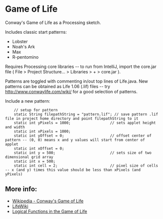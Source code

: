 # Game of Life

Conway's Game of Life as a Processing sketch. 

Includes classic start patterns:

* Lobster 
* Noah's Ark
* Max
* R-pentomino

Requires Processing core libraries -- to run from IntelliJ, import the core.jar file ( File > Project Structure... > Libraries > + > core.jar ).

Patterns are toggled with commenting in/out top lines of Life.java. New patterns can be obtained as Life 1.06 (.lif) files -- try http://www.conwaylife.com/wiki/ for a good selection of patterns.

Include a new pattern:

```
    // setup for pattern
    static String filepathString = "pattern.lif"; // save pattern .lif file in project home directory and point filepathString to it
    static int yPixels = 1000;					// sets applet height and width
    static int xPixels = 1000;
    static int yOffset = 0;						// offset center of pattern -- (0, 0) means x and y values will start from center of applet
    static int xOffset = 0;
    static int y = 500;							// sets size of two dimensional grid array
    static int x = 500;
    static int cell = 2;						// pixel size of cells -- x (and y) times this value should be less than xPixels (and yPixels)
```

## More info:

* [Wikipedia - Conway's Game of Life](http://en.wikipedia.org/wiki/Conway%27s_Game_of_Life)
* [LifeWiki](http://www.conwaylife.com/wiki/Main_Page)
* [Logical Functions in the Game of Life](http://www.rennard.org/alife/CollisionBasedRennard.pdf)
